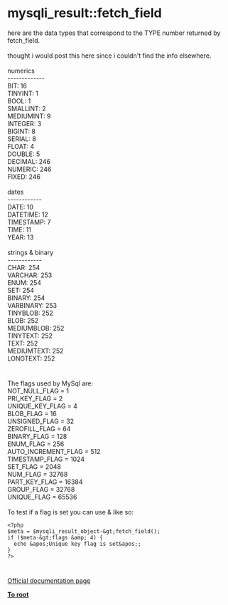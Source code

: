 # mysqli_result::fetch_field



here are the data types that correspond to the TYPE number returned by fetch_field. <br><br>thought i would post this here since i couldn&apos;t find the info elsewhere.<br><br>numerics <br>-------------<br>BIT: 16<br>TINYINT: 1<br>BOOL: 1<br>SMALLINT: 2<br>MEDIUMINT: 9<br>INTEGER: 3<br>BIGINT: 8<br>SERIAL: 8<br>FLOAT: 4<br>DOUBLE: 5<br>DECIMAL: 246<br>NUMERIC: 246<br>FIXED: 246<br><br>dates<br>------------<br>DATE: 10<br>DATETIME: 12<br>TIMESTAMP: 7<br>TIME: 11<br>YEAR: 13<br><br>strings &amp; binary<br>------------<br>CHAR: 254<br>VARCHAR: 253<br>ENUM: 254<br>SET: 254<br>BINARY: 254<br>VARBINARY: 253<br>TINYBLOB: 252<br>BLOB: 252<br>MEDIUMBLOB: 252<br>TINYTEXT: 252<br>TEXT: 252<br>MEDIUMTEXT: 252<br>LONGTEXT: 252  

#

The flags used by MySql are:                                                                                                                                            <br>       NOT_NULL_FLAG = 1                                                                              <br>       PRI_KEY_FLAG = 2                                                                               <br>       UNIQUE_KEY_FLAG = 4                                                                            <br>       BLOB_FLAG = 16                                                                                 <br>       UNSIGNED_FLAG = 32                                                                             <br>       ZEROFILL_FLAG = 64                                                                             <br>       BINARY_FLAG = 128                                                                              <br>       ENUM_FLAG = 256                                                                                <br>       AUTO_INCREMENT_FLAG = 512                                                                      <br>       TIMESTAMP_FLAG = 1024                                                                          <br>       SET_FLAG = 2048                                                                                <br>       NUM_FLAG = 32768                                                                               <br>       PART_KEY_FLAG = 16384                                                                          <br>       GROUP_FLAG = 32768                                                                             <br>       UNIQUE_FLAG = 65536                                                                            <br><br>To test if a flag is set you can use &amp; like so:<br>

```
<?php
$meta = $mysqli_result_object-&gt;fetch_field();
if ($meta-&gt;flags &amp; 4) { 
  echo &apos;Unique key flag is set&apos;; 
} 
?>
```
  

#

[Official documentation page](https://www.php.net/manual/en/mysqli-result.fetch-field.php)

**[To root](/README.md)**